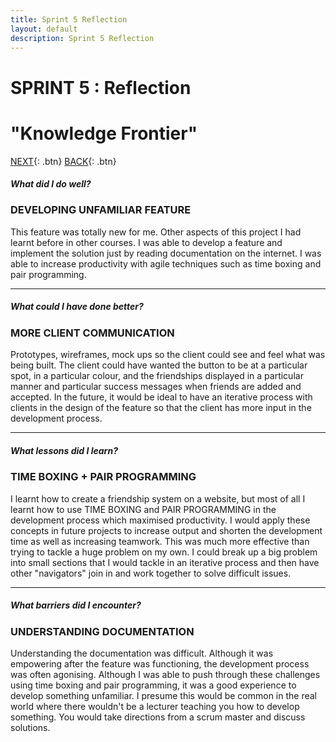 ```yaml
---
title: Sprint 5 Reflection
layout: default
description: Sprint 5 Reflection
---
```


# SPRINT 5 : Reflection
# "Knowledge Frontier"

[NEXT](r6.html){: .btn}
[BACK](r4.html){: .btn}

##### What did I do well? 
### DEVELOPING UNFAMILIAR FEATURE
This feature was totally new for me. Other aspects of this project I had learnt before in other courses. I was able to develop a feature and implement the solution just by reading documentation on the internet.
I was able to increase productivity with agile techniques such as time boxing and pair programming.

---

##### What could I have done better? 
### MORE CLIENT COMMUNICATION
Prototypes, wireframes, mock ups so the client could see and feel what was being built. The client could have wanted the button to be at a particular spot, in a particular colour, and the friendships displayed in a particular manner and particular success messages when friends are added and accepted. In the future, it would be ideal to have an iterative process with clients in the design of the feature so that the client has more input in the development process.

---

##### What lessons did I learn? 
### TIME BOXING + PAIR PROGRAMMING
I learnt how to create a friendship system on a website, but most of all I learnt how to use TIME BOXING and PAIR PROGRAMMING in the development process which maximised productivity. I would apply these concepts in future projects to increase output and shorten the development time as well as increasing teamwork. This was much more effective than trying to tackle a huge problem on my own. I could break up a big problem into small sections that I would tackle in an iterative process and then have other "navigators" join in and work together to solve difficult issues.

---

##### What barriers did I encounter? 
### UNDERSTANDING DOCUMENTATION
Understanding the documentation was difficult. Although it was empowering after the feature was functioning, the development process was often agonising. Although I was able to push through these challenges using time boxing and pair programming, it was a good experience to develop something unfamiliar. I presume this would be common in the real world where there wouldn't be a lecturer teaching you how to develop something. You would take directions from a scrum master and discuss solutions.
